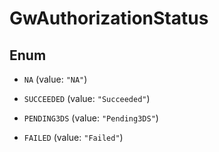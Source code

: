 

# GwAuthorizationStatus

## Enum


* `NA` (value: `"NA"`)

* `SUCCEEDED` (value: `"Succeeded"`)

* `PENDING3DS` (value: `"Pending3DS"`)

* `FAILED` (value: `"Failed"`)



